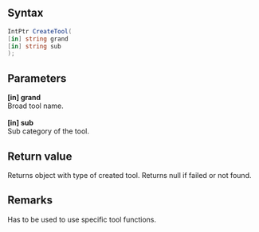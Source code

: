 ## Syntax
```c#
IntPtr CreateTool(
[in] string grand
[in] string sub
);
```   
## Parameters
**[in] grand**   
Broad tool name.   
<br>
**[in] sub**   
Sub category of the tool.
## Return value
Returns object with type of created tool.
Returns null if failed or not found.   
## Remarks
Has to be used to use specific tool functions.
